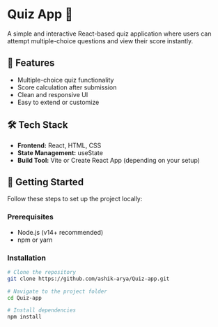 # Quiz App 🎯

A simple and interactive React-based quiz application where users can attempt multiple-choice questions and view their score instantly.

## 🧠 Features

- Multiple-choice quiz functionality
- Score calculation after submission
- Clean and responsive UI
- Easy to extend or customize

## 🛠️ Tech Stack

- **Frontend:** React, HTML, CSS
- **State Management:** useState
- **Build Tool:** Vite or Create React App (depending on your setup)

## 🚀 Getting Started

Follow these steps to set up the project locally:

### Prerequisites

- Node.js (v14+ recommended)
- npm or yarn

### Installation

```bash
# Clone the repository
git clone https://github.com/ashik-arya/Quiz-app.git

# Navigate to the project folder
cd Quiz-app

# Install dependencies
npm install

